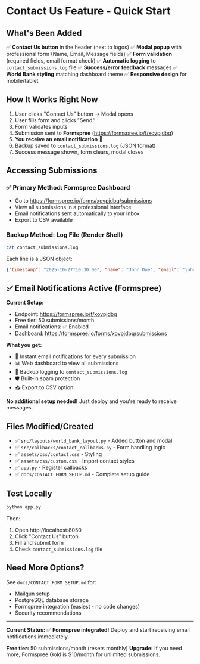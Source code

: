 # Contact Us Feature - Quick Start

## What's Been Added

✅ **Contact Us button** in the header (next to logos)
✅ **Modal popup** with professional form (Name, Email, Message fields)
✅ **Form validation** (required fields, email format check)
✅ **Automatic logging** to `contact_submissions.log` file
✅ **Success/error feedback** messages
✅ **World Bank styling** matching dashboard theme
✅ **Responsive design** for mobile/tablet

## How It Works Right Now

1. User clicks "Contact Us" button → Modal opens
2. User fills form and clicks "Send"
3. Form validates inputs
4. Submission sent to **Formspree** (https://formspree.io/f/xovpjdbq)
5. **You receive an email notification** 📧
6. Backup saved to `contact_submissions.log` (JSON format)
7. Success message shown, form clears, modal closes

## Accessing Submissions

### ✅ Primary Method: Formspree Dashboard
- Go to https://formspree.io/forms/xovpjdbq/submissions
- View all submissions in a professional interface
- Email notifications sent automatically to your inbox
- Export to CSV available

### Backup Method: Log File (Render Shell)
```bash
cat contact_submissions.log
```

Each line is a JSON object:
```json
{"timestamp": "2025-10-27T10:30:00", "name": "John Doe", "email": "john@example.com", "message": "Great dashboard!"}
```

## ✅ Email Notifications Active (Formspree)

**Current Setup:**
- Endpoint: https://formspree.io/f/xovpjdbq
- Free tier: 50 submissions/month
- Email notifications: ✅ Enabled
- Dashboard: https://formspree.io/forms/xovpjdbq/submissions

**What you get:**
- 📧 Instant email notifications for every submission
- 📊 Web dashboard to view all submissions
- 💾 Backup logging to `contact_submissions.log`
- 🛡️ Built-in spam protection
- 📥 Export to CSV option

**No additional setup needed!** Just deploy and you're ready to receive messages.

## Files Modified/Created

- ✅ `src/layouts/world_bank_layout.py` - Added button and modal
- ✅ `src/callbacks/contact_callbacks.py` - Form handling logic
- ✅ `assets/css/contact.css` - Styling
- ✅ `assets/css/custom.css` - Import contact styles
- ✅ `app.py` - Register callbacks
- ✅ `docs/CONTACT_FORM_SETUP.md` - Complete setup guide

## Test Locally

```bash
python app.py
```

Then:
1. Open http://localhost:8050
2. Click "Contact Us" button
3. Fill and submit form
4. Check `contact_submissions.log` file

## Need More Options?

See `docs/CONTACT_FORM_SETUP.md` for:
- Mailgun setup
- PostgreSQL database storage
- Formspree integration (easiest - no code changes)
- Security recommendations

---

**Current Status:** ✅ **Formspree integrated!** Deploy and start receiving email notifications immediately.

**Free tier:** 50 submissions/month (resets monthly)
**Upgrade:** If you need more, Formspree Gold is $10/month for unlimited submissions.
